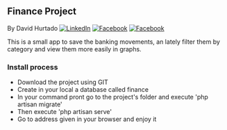 ## Finance Project

By David Hurtado
[![LinkedIn](https://cdn0.iconfinder.com/data/icons/social-flat-rounded-rects/512/linkedin-32.png)](https://es.linkedin.com/in/davidhurtadobanda)
[![Facebook](https://cdn0.iconfinder.com/data/icons/social-flat-rounded-rects/512/facebook-32.png)](https://www.facebook.com/HurtadoBandaDavid)
[![Facebook](https://cdn4.iconfinder.com/data/icons/bettericons/354/github-square-128.png)](https://github.com/aeriepower/)

This is a small app to save the banking movements, an lately filter them by category and view them more easily in graphs.

### Install process

- Download the project using GIT
- Create in your local a database called finance
- In your command pront go to the project's folder and execute 'php artisan migrate'
- Then execute 'php artisan serve'
- Go to address given in your browser and enjoy it
